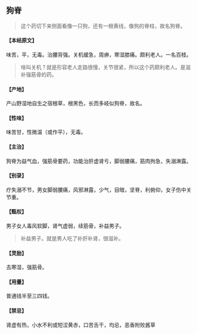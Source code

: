## 狗脊

> 这个药切下来侧面看像一只狗，还有一根黄线，像狗的脊柱，故名狗脊。

#### 【本经原文】
味苦，平，无毒。治腰背强。关机缓急，周痹，寒湿膝痛。颇利老人。一名百枝。

> 啥叫关机？就是形容老人走路很慢，关节很紧，所以这个药颇利老人。是滋补强筋骨的药。

#### 【产地】
产山野湿地自生之宿根草，根黑色，长而多岐似狗脊，故名。
#### 【性味】
味苦甘，性微温（或作平），无毒。
#### 【主治】
狗脊为益气血，强筋骨要药，功能治肝虚肾亏，脚弱腰痛，筋肉拘急，失溺淋露。
#### 【别录】
疗失溺不节，男女脚弱腰痛，风邪淋露，少气，目暗，坚脊，利俯仰，女子伤中关节重。
#### 【甄权】
男子女人毒风软脚，肾气虚弱，续筋骨，补益男子。

> 补益男子。就是男人吃了补肝补肾，很滋补。

#### 【灵胎】
去寒湿，强筋骨。
#### 【用量】
普通钱半至三四钱。
#### 【禁忌】
肾虚有热，小水不利或短涩黄赤，口苦舌干，均忌，恶香附败酱草
